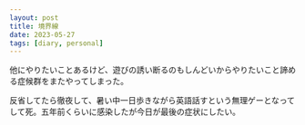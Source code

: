 ```yaml
---
layout: post
title: 境界線
date: 2023-05-27
tags: [diary, personal]
---
```

他にやりたいことあるけど、遊びの誘い断るのもしんどいからやりたいこと諦める症候群をまたやってしまった。

反省してたら徹夜して、暑い中一日歩きながら英語話すという無理ゲーとなってして死。五年前くらいに感染したが今日が最後の症状にしたい。